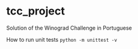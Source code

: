 # tcc_project
Solution of the Winograd Challenge in Portuguese

How to run unit tests
`python -m unittest -v`